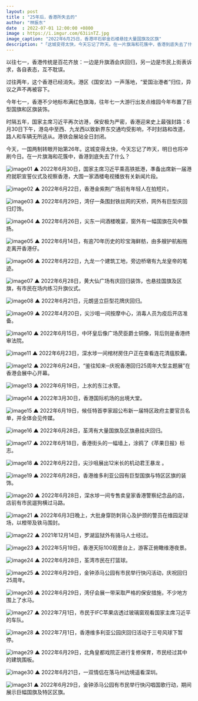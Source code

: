 ```yaml
---
layout: post
title : "25年后，香港所失去的"
author: "林振东"
date  : 2022-07-01 12:00:00 +0800
image : https://i.imgur.com/63iinTZ.jpg
image_caption: "2022年6月25日，香港坪石邨金石楼悬挂大量国旗及区旗"
description: "「这城变得太快，今天忘记了昨天。在一片旗海和花簇中，香港到底失去了什么？」"
---
```


以往七一，香港传统是百花齐放：一边是升旗酒会庆回归，另一边是市民上街表诉求，各自表态，互不耽误。

过往两年，这个香港已经消失。港区《国安法》一声落地，“爱国治港者”归位，异议之声不再被容下。

今年七一，香港不少地标布满红色旗海，往年七一大游行出发点维园今年布置了巨型国旗和区旗装饰。

<!--more-->

时隔五年，国家主席习近平再次访港，保安极为严密，香港迎来史上最强封路：6月30日下午，港岛中至西、九龙西以致新界东交通均受影响，不时封路和改道，路人和车辆无所适从。港铁会展站全日封闭。

今天，一国两制转眼开始第26年。这城变得太快，今天忘记了昨天，明日也将冲刷今日。在一片旗海和花簇中，香港到底失去了什么？

![image01](https://i.imgur.com/jIo4VdB.jpg)
▲ 2022年6月30日，国家主席习近平乘高铁抵港，凖备出席新一届港府就职宣誓仪式及视察香港，大围一家酒楼电视播放有关新闻片段。

![image02](https://i.imgur.com/A6kT2lg.jpg)
▲ 2022年6月22日，香港金紫荆广场前有年轻人在拍短片。

![image03](https://i.imgur.com/pgYDMJK.jpg)
▲ 2022年6月29日，湾仔一条围封铁丝网的天桥，网外有巨型庆回归灯饰。

![image04](https://i.imgur.com/AZXbN8w.jpg)
▲ 2022年6月26日，尖东一间酒楼晚宴，窗外有一幅国旗在风中飘扬。

![image05](https://i.imgur.com/CxjiLUT.jpg)
▲ 2022年6月14日，有逾70年历史的珍宝海鲜舫，由多艘护航船拖走离开香港仔。

![image06](https://i.imgur.com/8SIM8UQ.jpg)
▲ 2022年6月22日，九龙一个建筑工地，旁边桥墩有九龙皇帝的笔迹。

![image07](https://i.imgur.com/nSWgFhO.jpg)
▲ 2022年6月28日，黄大仙广场有庆回归装饰，也悬挂国旗及区旗，有市民在场内练习升旗仪式。

![image08](https://i.imgur.com/6JImA8e.jpg)
▲ 2022年6月21日，元朗竖立巨型花牌庆回归。

![image09](https://i.imgur.com/3M0h9mw.jpg)
▲ 2022年4月20日，尖沙咀一间按摩中心，消毒人员为疫后开店准备。

![image10](https://i.imgur.com/jYyouS1.jpg)
▲ 2022年6月15日，中环皇后像广场昃臣爵士铜像，背后则是香港终审法院。

![image11](https://i.imgur.com/PJX0CR7.jpg)
▲ 2022年6月23日，深水埗一间棺材房住户正在查看连花清瘟胶囊。

![image12](https://i.imgur.com/4fLngqy.jpg)
▲ 2022年6月24日，“鉴往知来─庆祝香港回归25周年大型主题展”在香港会展中心开幕。

![image13](https://i.imgur.com/8yJIaVS.jpg)
▲ 2022年6月19日，上水的东江水管。

![image14](https://i.imgur.com/f0NcwbK.jpg)
▲ 2022年3月30日，香港国际机场的出境大堂。

![image15](https://i.imgur.com/zbJY0Zx.jpg)
▲ 2022年6月19日，候任特首李家超公布新一届特区政府主要官员名单，并全体会见传媒。

![image16](https://i.imgur.com/TxbJ0nM.jpg)
▲ 2022年6月28日，荃湾有大量国旗及区旗悬挂庆回归。

![image17](https://i.imgur.com/fMAaIrp.jpg)
▲ 2022年6月18日，香港街头的一幅墙上，涂鸦了《苹果日报》标志。

![image18](https://i.imgur.com/Sksv6II.jpg)
▲ 2022年6月22日，尖沙咀展出12米长的机动君王暴龙 。

![image19](https://i.imgur.com/pPSTU69.jpg)
▲ 2022年6月28日，香港维多利亚公园有巨型国旗与特区区旗的装饰。

![image20](https://i.imgur.com/QRuBFJc.jpg)
▲ 2022年6月28日，深水埗一间专售卖皇家香港警察纪念品的店，店前有市民遛狗横过马路。

![image21](https://i.imgur.com/MIkRGWM.jpg)
▲ 2022年6月3日晚上，大批身穿防刺背心及护颈的警员在维园足球场，以橙带及铁马围封。

![image22](https://i.imgur.com/ehCD3dK.jpg)
▲ 2021年12月14日，罗湖监狱外有骑马人士经过。

![image23](https://i.imgur.com/wQW2nSX.jpg)
▲ 2022年5月19日，香港天际100观景台上，游客正俯瞰维港夜景。

![image24](https://i.imgur.com/yfdKORu.jpg)
▲ 2022年6月28日，荃湾市民在打篮球。

![image25](https://i.imgur.com/Z4rjjCF.jpg)
▲ 2022年6月29日，金钟添马公园有市民举行快闪活动，庆祝回归25周年。

![image26](https://i.imgur.com/fxHH86Z.jpg)
▲ 2022年6月29日，湾仔会展一带采取严格的保安措施，不少地方围上了水马。

![image27](https://i.imgur.com/fNOR0Ma.jpg)
▲ 2022年7月1日，市民于IFC苹果店透过玻璃窗观看国家主席习近平的车队。

![image28](https://i.imgur.com/6aq8MJo.jpg)
▲ 2022年7月1日，香港维多利亚公园庆回归活动于三号风球下暂停。

![image29](https://i.imgur.com/6DIdPPe.jpg)
▲ 2022年6月29日，北角皇都戏院正进行复修保育，市民经过其中的建筑围板。

![image30](https://i.imgur.com/newygLZ.jpg)
▲ 2022年6月21日，一双情侣在落马州边境遥看深圳。

![image31](https://i.imgur.com/EELzvSz.jpg)
▲ 2022年6月29日，金钟添马公园有市民举行快闪唱国歌行动，期间展示巨幅国旗及特区区旗。

<!--END-->